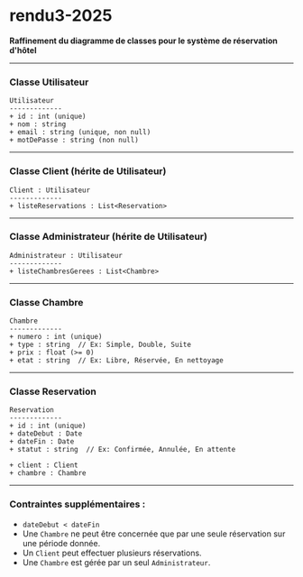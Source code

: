 # rendu3-2025
**Raffinement du diagramme de classes pour le système de réservation d'hôtel**

---

### Classe Utilisateur
```plaintext
Utilisateur
-------------
+ id : int (unique)
+ nom : string
+ email : string (unique, non null)
+ motDePasse : string (non null)
```

---

### Classe Client (hérite de Utilisateur)
```plaintext
Client : Utilisateur
-------------
+ listeReservations : List<Reservation>
```

---

### Classe Administrateur (hérite de Utilisateur)
```plaintext
Administrateur : Utilisateur
-------------
+ listeChambresGerees : List<Chambre>
```

---

### Classe Chambre
```plaintext
Chambre
-------------
+ numero : int (unique)
+ type : string  // Ex: Simple, Double, Suite
+ prix : float (>= 0)
+ etat : string  // Ex: Libre, Réservée, En nettoyage
```

---

### Classe Reservation
```plaintext
Reservation
-------------
+ id : int (unique)
+ dateDebut : Date
+ dateFin : Date
+ statut : string  // Ex: Confirmée, Annulée, En attente

+ client : Client
+ chambre : Chambre
```

---

### Contraintes supplémentaires :
- `dateDebut < dateFin`
- Une `Chambre` ne peut être concernée que par une seule réservation sur une période donnée.
- Un `Client` peut effectuer plusieurs réservations.
- Une `Chambre` est gérée par un seul `Administrateur`.



